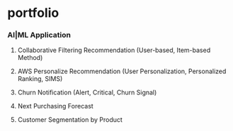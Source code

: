 # portfolio

### AI|ML Application

1. Collaborative Filtering Recommendation (User-based, Item-based Method)

2. AWS Personalize Recommendation (User Personalization, Personalized Ranking, SIMS)

3. Churn Notification (Alert, Critical, Churn Signal)

4. Next Purchasing Forecast

5. Customer Segmentation by Product
